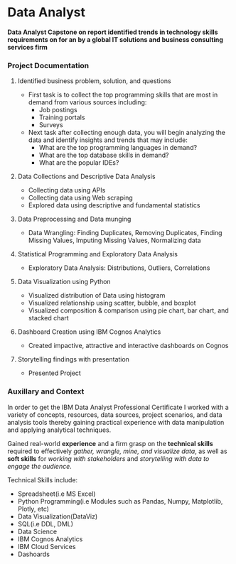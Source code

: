 # Data Analyst

**Data Analyst Capstone on report identified trends in technology skills requirements on for an by a global IT solutions and business consulting services firm**

### Project Documentation
1. Identified business problem, solution, and questions
   - First task is to collect the top programming skills that are most in demand from various sources including:
       - Job postings
       - Training portals
       - Surveys
   - Next task after collecting enough data, you will begin analyzing the data and identify insights and trends that may include:
        - What are the top programming languages in demand?
        - What are the top database skills in demand?
        - What are the popular IDEs?

2. Data Collections and Descriptive Data Analysis
   - Collecting data using APIs
   - Collecting data using Web scraping
   - Explored data using descriptive and fundamental statistics 

3. Data Preprocessing and Data munging
   - Data Wrangling: Finding Duplicates, Removing Duplicates, Finding Missing Values, Imputing Missing Values, Normalizing data 

4. Statistical Programming and Exploratory Data Analysis
   - Exploratory Data Analysis: Distributions, Outliers, Correlations

5. Data Visualization using Python
   - Visualized distribution of Data using histogram
   - Visualized relationship using scatter, bubble, and boxplot
   - Visualized composition & comparison using pie chart, bar chart, and stacked chart

6. Dashboard Creation using IBM Cognos Analytics
   - Created impactive, attractive and interactive dashboards on Cognos

7. Storytelling findings with presentation
   - Presented Project

### Auxillary and Context
In order to get the IBM Data Analyst Professional Certificate I worked with a variety of concepts, resources, data sources, project scenarios, and data analysis tools thereby gaining practical experience with data manipulation and applying analytical techniques.

Gained real-world **experience** and a firm grasp on the **technical skills** required to effectively *gather, wrangle, mine, and visualize data*, as well as **soft skills** for *working with stakeholders* and *storytelling with data to engage the audience*.

Technical Skills include:
- Spreadsheet(i.e MS Excel)
- Python Programming(i.e Modules such as Pandas, Numpy, Matplotlib, Plotly, etc)
- Data Visualization(DataViz)
- SQL(i.e DDL, DML)
- Data Science
- IBM Cognos Analytics
- IBM Cloud Services
- Dashoards
